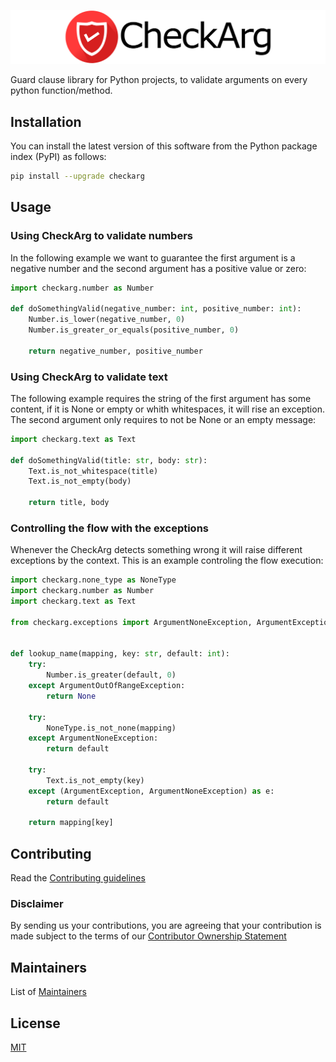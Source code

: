 ![CheckArg](https://raw.githubusercontent.com/Farfetch/checkarg/master/docs/imgs/CheckArg_complete.png)

Guard clause library for Python projects, to validate arguments on every python function/method.


## Installation
You can install the latest version of this software from the Python package index (PyPI) as follows:

```bash
pip install --upgrade checkarg
```

## Usage

### Using CheckArg to validate numbers
In the following example we want to guarantee the first argument is a negative number and the second argument has a positive value or zero:
```python
import checkarg.number as Number

def doSomethingValid(negative_number: int, positive_number: int):
    Number.is_lower(negative_number, 0)
    Number.is_greater_or_equals(positive_number, 0)

    return negative_number, positive_number
```

### Using CheckArg to validate text
The following example requires the string of the first argument has some content, if it is None or empty or whith whitespaces, it will rise an exception. The second argument only requires to not be None or an empty message:
```python
import checkarg.text as Text

def doSomethingValid(title: str, body: str):
    Text.is_not_whitespace(title)
    Text.is_not_empty(body)

    return title, body
```

### Controlling the flow with the exceptions
Whenever the CheckArg detects something wrong it will raise different exceptions by the context. This is an example controling the flow execution:
```python
import checkarg.none_type as NoneType
import checkarg.number as Number
import checkarg.text as Text

from checkarg.exceptions import ArgumentNoneException, ArgumentException, ArgumentOutOfRangeException


def lookup_name(mapping, key: str, default: int):
    try:
        Number.is_greater(default, 0)
    except ArgumentOutOfRangeException:
        return None

    try:
        NoneType.is_not_none(mapping)
    except ArgumentNoneException:
        return default
    
    try:
        Text.is_not_empty(key)
    except (ArgumentException, ArgumentNoneException) as e:
        return default

    return mapping[key]
```


## Contributing
Read the [Contributing guidelines](CONTRIBUTING.md)


### Disclaimer
By sending us your contributions, you are agreeing that your contribution is made subject to the terms of our [Contributor Ownership Statement](https://github.com/Farfetch/.github/blob/master/COS.md)


## Maintainers
List of [Maintainers](MAINTAINERS.md)


## License
[MIT](LICENSE)
